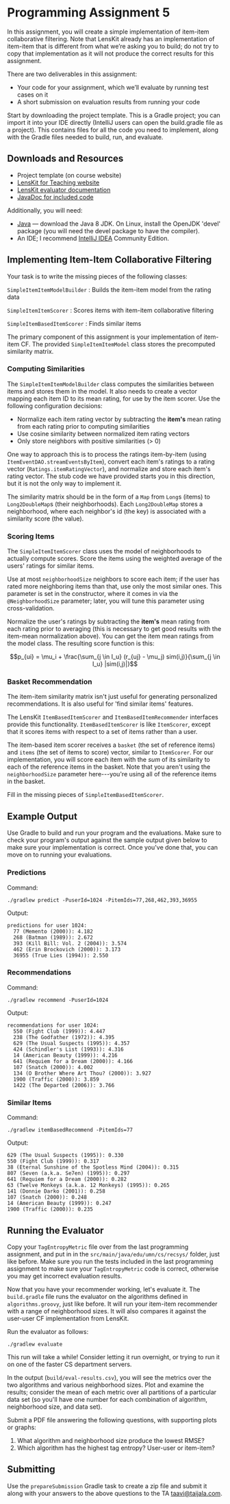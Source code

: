 # Programming Assignment 5

In this assignment, you will create a simple implementation of item-item collaborative filtering.  Note that LensKit already has an implementation of item-item that is different from what we’re asking you to build; do not try to copy that implementation as it will not produce the correct results for this assignment.

There are two deliverables in this assignment:

- Your code for your assignment, which we’ll evaluate by running test cases on it
- A short submission on evaluation results from running your code

Start by downloading the project template. This is a Gradle project; you can import it into your IDE directly (IntelliJ users can open the build.gradle file as a project). This contains files for all the code you need to implement, along with the Gradle files needed to build, run, and evaluate. 

## Downloads and Resources

- Project template (on course website)
- [LensKit for Teaching website](http://mooc.lenskit.org)
- [LensKit evaluator documentation](http://mooc.lenskit.org/documentation/evaluator/)
- [JavaDoc for included code](http://mooc.lenskit.org/assignments/a5/javadoc/)

Additionally, you will need:

- [Java](http://java.oracle.com) — download the Java 8 JDK.  On Linux, install the OpenJDK 'devel' package (you will need the devel package to have the compiler).
- An IDE; I recommend [IntelliJ IDEA](http://jetbrains.com/idea/) Community Edition.

## Implementing Item-Item Collaborative Filtering

Your task is to write the missing pieces of the following classes:

`SimpleItemItemModelBuilder`
:   Builds the item-item model from the rating data

`SimpleItemItemScorer`
:   Scores items with item-item collaborative filtering

`SimpleItemBasedItemScorer`
:   Finds similar items

The primary component of this assignment is your implementation of item-item CF.  The provided
`SimpleItemItemModel` class stores the precomputed similarity matrix. 

### Computing Similarities

The `SimpleItemItemModelBuilder` class computes the similarities between items and stores them
in the model.  It also needs to create a vector mapping each item ID to its mean rating, for use
by the item scorer.  Use the following configuration decisions:

-   Normalize each item rating vector by subtracting the **item's** mean rating from each rating prior to computing similarities
-   Use cosine similarity between normalized item rating vectors
-   Only store neighbors with positive similarities (> 0)

One way to approach this is to process the ratings item-by-item (using
`ItemEventDAO.streamEventsByItem`), convert each item's ratings to a rating vector 
(`Ratings.itemRatingVector`), and normalize and store each item's
rating vector.  The stub code we have provided starts you in this
direction, but it is not the only way to implement it.

The similarity matrix should be in the form of a `Map` from `Long`s (items) to `Long2DoubleMap`s (their neighborhoods).  Each `Long2DoubleMap` stores a neighborhood, where each neighbor's id (the key) is associated with a similarity score (the value).

### Scoring Items

The `SimpleItemItemScorer` class uses the model of neighborhoods to actually compute scores.
Score the items using the weighted average of the users' ratings for similar items.

Use at most `neighborhoodSize` neighbors to score each item; if the user has rated more neighboring items than that, use only the most similar ones.  This parameter is set in the constructor, where it comes in via the `@NeighborhoodSize` parameter; later, you will tune this parameter using cross-validation.

Normalize the user's ratings by subtracting the **item's** mean rating from each rating prior to
averaging (this is necessary to get good results with the item-mean normalization above).  You can
get the item mean ratings from the model class.  The resulting score function is this:

$$p_{ui} = \mu_i + \frac{\sum_{j \in I_u} (r_{uj} - \mu_j) sim(i,j)}{\sum_{j \in I_u} |sim(i,j)|}$$

### Basket Recommendation

The item-item similarity matrix isn't just useful for generating personalized recommendations.
It is also useful for 'find similar items' features.

The LensKit `ItemBasedItemScorer` and `ItemBasedItemRecommender` interfaces provide this functionality. `ItemBasedItemScorer` is like `ItemScorer`, except that it scores items with respect to a set of items rather than a user.

The item-based item scorer receives a `basket` (the set of reference items) and `items` (the set of items to score) vector, similar to `ItemScorer`.  For our implementation, you will score each item with the *sum* of its similarity to each of the reference items in the basket. Note that you aren't using the `neighborhoodSize` parameter here---you're using all of the reference items in the basket.

Fill in the missing pieces of `SimpleItemBasedItemScorer`.

## Example Output

Use Gradle to build and run your program and the evaluations. Make sure to check your program's output against the sample output given below to make sure your implementation is correct. Once you've done that, you can move on to running your evaluations.

### Predictions

Command:

    ./gradlew predict -PuserId=1024 -PitemIds=77,268,462,393,36955

Output:

    predictions for user 1024:
      77 (Memento (2000)): 4.182
      268 (Batman (1989)): 2.672
      393 (Kill Bill: Vol. 2 (2004)): 3.574
      462 (Erin Brockovich (2000)): 3.173
      36955 (True Lies (1994)): 2.550

### Recommendations

Command:

    ./gradlew recommend -PuserId=1024

Output:

    recommendations for user 1024:
      550 (Fight Club (1999)): 4.447
      238 (The Godfather (1972)): 4.395
      629 (The Usual Suspects (1995)): 4.357
      424 (Schindler's List (1993)): 4.316
      14 (American Beauty (1999)): 4.216
      641 (Requiem for a Dream (2000)): 4.166
      107 (Snatch (2000)): 4.002
      134 (O Brother Where Art Thou? (2000)): 3.927
      1900 (Traffic (2000)): 3.859
      1422 (The Departed (2006)): 3.766

### Similar Items

Command:

    ./gradlew itemBasedRecommend -PitemIds=77
    
Output:

    629 (The Usual Suspects (1995)): 0.330
    550 (Fight Club (1999)): 0.317
    38 (Eternal Sunshine of the Spotless Mind (2004)): 0.315
    807 (Seven (a.k.a. Se7en) (1995)): 0.297
    641 (Requiem for a Dream (2000)): 0.282
    63 (Twelve Monkeys (a.k.a. 12 Monkeys) (1995)): 0.265
    141 (Donnie Darko (2001)): 0.258
    107 (Snatch (2000)): 0.248
    14 (American Beauty (1999)): 0.247
    1900 (Traffic (2000)): 0.235

## Running the Evaluator

Copy your `TagEntropyMetric` file over from the last programming assignment, and put in in the `src/main/java/edu/umn/cs/recsys/` folder, just like before.  Make sure you run the tests included in the last programming assignment to make sure your `TagEntropyMetric` code is correct, otherwise you may get incorrect evaluation results.

Now that you have your recommender working, let's evaluate it.  The `build.gradle` file runs the evaluator on the algorithms defined in `algorithms.groovy`, just like before.  It will run your item-item recommender with a range of neighborhood
sizes.  It will also compares it against the user-user CF implementation from LensKit.

Run the evaluator as follows:

    ./gradlew evaluate

This run will take a while! Consider letting it run overnight, or trying to run it on one of the faster CS department servers.

In the output (`build/eval-results.csv`), you will see the metrics over the two
algorithms and various neighborhood sizes. Plot and examine the results; consider the mean of each metric over all partitions of a particular data set (so you'll have one number for each combination of algorithm, neighborhood size, and data set).

Submit a PDF file answering the following questions, with supporting plots or graphs:

1.  What algorithm and neighborhood size produce the lowest RMSE?
2.  Which algorithm has the highest tag entropy? User-user or item-item?

## Submitting

Use the `prepareSubmission` Gradle task to create a zip file and submit it along with your answers to the above questions to the TA [taavi@taijala.com](taavi@taijala.com).


